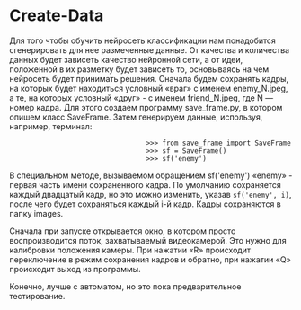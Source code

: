 # Create-Data

Для того чтобы обучить нейросеть классификации нам понадобится сгенерировать для нее размеченные данные. От качества и количества данных будет зависеть качество нейронной сети, а от идеи, положенной в их разметку будет зависеть то, основываясь на чем нейросеть будет принимать решения. 
Сначала будем сохранять кадры, на которых будет находиться условный «враг» с именем enemy_N.jpeg, а те, на которых условный «друг» - с именем friend_N.jpeg, где N — номер кадра. Для этого создаем программу save_frame.py, в котором опишем класс SaveFrame. Затем генерируем данные, используя, например, терминал:

                                      >>> from save_frame import SaveFrame
                                      >>> sf = SaveFrame()
                                      >>> sf('enemy')

В специальном методе, вызываемом обращением sf('enemy') «enemy» - первая часть имени сохраненного кадра. По умолчанию сохраняется каждый двадцатый кадр, но это можно изменить, указав `sf('enemy', i)`, после чего будет сохраняться каждый i-й кадр. Кадры сохраняются в папку images.

Cначала при запуске открывается окно, в котором просто воспроизводится поток, захватываемый видеокамерой. Это нужно для калибровки положения камеры. При нажатии «R» происходит переключение в режим сохранения кадров и обратно, при нажатии «Q» происходит выход из программы.

Конечно, лучше с автоматом, но это пока предварительное тестирование.
